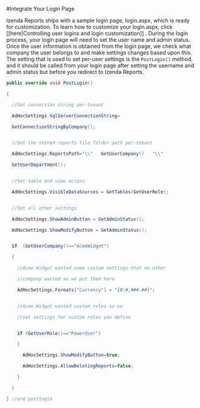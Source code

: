 #Integrate Your Login Page

Izenda Reports ships with a sample login page, login.aspx, which is ready for customization. To learn how to customize your login.aspx, click [[here|Controlling user logins and login customization]] . During the login process, your login page will need to set the user name and admin status. Once the user information is obtained from the login page, we check what company the user belongs to and make settings changes based upon this. The setting that is used to set per-user settings is the ``PostLogin()`` method, and it should be called from your login page after setting the username and admin status but before you redirect to Izenda Reports.

```csharp
public override void PostLogin()

{

  //Set connection string per-tenant

  AdHocSettings.SqlServerConnectionString=

  GetConnectionStringByCompany();


  //Set the stored reports file folder path per-tenant

  AdHocSettings.ReportsPath="\\"   GetUserCompany()   "\\"   

  GetUserDepartment();


  //Set table and view access

  AdHocSettings.VisibleDataSources = GetTables(GetUserRole);          


  //Set all other settings

  AdHocSettings.ShowAdminButton = GetAdminStatus();

  AdHocSettings.ShowModifyButton = GetAdminStatus();  


  if  (GetUserCompany()=="AcmeWidget")

  {

    //Acme Widget wanted some custom settings that no other 

    //company wanted so we put them here

    AdHocSettings.Formats["Currency"] = "{0:#,###.##}";


    //Acme Widget wanted custom roles so we              

    //set settings for custom roles you define


    if (GetUserRole()=="PowerUser")

    {

      AdHocSettings.ShowModifyButton=true;

      AdHocSettings.AllowDeletingReports=false; 

    }

  }

} //end postlogin
```